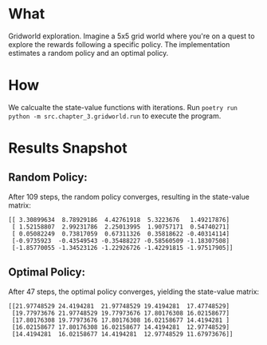 # What
Gridworld exploration. Imagine a 5x5 grid world where you're on a quest to explore the rewards following a specific policy. The implementation estimates a random policy and an optimal policy.

# How
We calcualte the state-value functions with iterations. Run `poetry run python -m src.chapter_3.gridworld.run` to execute the program.

# Results Snapshot
## Random Policy:
After 109 steps, the random policy converges, resulting in the state-value matrix:
```
[[ 3.30899634  8.78929186  4.42761918  5.3223676   1.49217876]
 [ 1.52158807  2.99231786  2.25013995  1.90757171  0.54740271]
 [ 0.05082249  0.73817059  0.67311326  0.35818622 -0.40314114]
 [-0.9735923  -0.43549543 -0.35488227 -0.58560509 -1.18307508]
 [-1.85770055 -1.34523126 -1.22926726 -1.42291815 -1.97517905]]
```
## Optimal Policy:
After 47 steps, the optimal policy converges, yielding the state-value matrix:
```
[[21.97748529 24.4194281  21.97748529 19.4194281  17.47748529]
 [19.77973676 21.97748529 19.77973676 17.80176308 16.02158677]
 [17.80176308 19.77973676 17.80176308 16.02158677 14.4194281 ]
 [16.02158677 17.80176308 16.02158677 14.4194281  12.97748529]
 [14.4194281  16.02158677 14.4194281  12.97748529 11.67973676]]
 ```